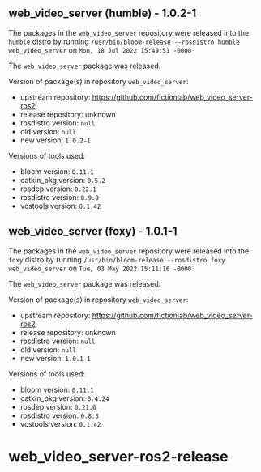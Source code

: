 ## web_video_server (humble) - 1.0.2-1

The packages in the `web_video_server` repository were released into the `humble` distro by running `/usr/bin/bloom-release --rosdistro humble web_video_server` on `Mon, 18 Jul 2022 15:49:51 -0000`

The `web_video_server` package was released.

Version of package(s) in repository `web_video_server`:

- upstream repository: https://github.com/fictionlab/web_video_server-ros2
- release repository: unknown
- rosdistro version: `null`
- old version: `null`
- new version: `1.0.2-1`

Versions of tools used:

- bloom version: `0.11.1`
- catkin_pkg version: `0.5.2`
- rosdep version: `0.22.1`
- rosdistro version: `0.9.0`
- vcstools version: `0.1.42`


## web_video_server (foxy) - 1.0.1-1

The packages in the `web_video_server` repository were released into the `foxy` distro by running `/usr/bin/bloom-release --rosdistro foxy web_video_server` on `Tue, 03 May 2022 15:11:16 -0000`

The `web_video_server` package was released.

Version of package(s) in repository `web_video_server`:

- upstream repository: https://github.com/fictionlab/web_video_server-ros2
- release repository: unknown
- rosdistro version: `null`
- old version: `null`
- new version: `1.0.1-1`

Versions of tools used:

- bloom version: `0.11.1`
- catkin_pkg version: `0.4.24`
- rosdep version: `0.21.0`
- rosdistro version: `0.8.3`
- vcstools version: `0.1.42`


# web_video_server-ros2-release